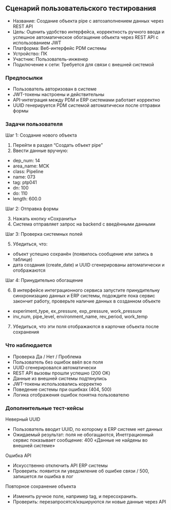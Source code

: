 ## Сценарий пользовательского тестирования

- Название: Создание объекта pipe с автозаполнением данных через REST API
- Цель: Оценить удобство интерфейса, корректность ручного ввода и успешное автоматическое обогащение объекта через REST API с использованием JWT
- Платформа: Веб-интерфейс PDM системы
- Устройство: ПК
- Участник: Пользователь-инженер
- Подключение к сети: Требуется для связи с внешней системой

### Предпосылки

- Пользователь авторизован в системе
- JWT-токены настроены и действительны
- API-интеграция между PDM и ERP системами работает корректно
- UUID генерируется PDM системой автоматически после отправки формы

### Задачи пользователя

Шаг 1: Создание нового объекта

 1. Перейти в раздел “Создать объект pipe”
 2. Ввести данные вручную:
 - dep_num: 14
 - area_name: MCK
 - class: Pipeline
 - name: 073
 - tag: ptp041
 - dn: 100
 - do: 110
 - length: 600.0

Шаг 2: Отправка формы

 3. Нажать кнопку «Сохранить»
 4. Система отправляет запрос на backend с введёнными данными

Шаг 3: Проверка системных полей

 5. Убедиться, что:
 - объект успешно сохранён (появилось сообщение или запись в таблице)
 - дата создания (create_date) и UUID сгенерированы автоматически и отображаются

Шаг 4: Принудительно обогащение

 6. В интерфейсе интеграционного сервиса запустите принудительну синхронизацию данных и ERP системы, подождите пока сервис закончит работу, проверьте наличие данных в созданном объекте
 - experiment_type, ex_pressure, exp_pressure, work_pressure
 - inv_num, pipe_level, environment_name, rev_period, work_temp
 7. Убедиться, что эти поля отображаются в карточке объекта после сохранения

### Что наблюдается

- Проверка Да / Нет / Проблема
- Пользователь без ошибок ввёл все поля 
- UUID сгенерировался автоматически 
- REST API вызовы прошли успешно (200 OK)
- Данные из внешней системы подтянулись
- JWT-токены использовались корректно
- Поведение системы при ошибках (404, 500)
- Логика отображения ошибок понятна пользователю 

### Дополнительные тест-кейсы

Неверный UUID
- Пользователь вводит UUID, по которому в ERP системе нет данных
- Ожидаемый результат: поля не обогащаются, Инетграционный сервис показывает сообщение: 400 «Данные не найдены во внешней системе»

Ошибка API
- Искусственно отключить API ERP системы
- Проверить: появится ли уведомление об ошибке связи / 500, запишется ли ошибка в лог

Повторное сохранение объекта
- Изменить ручное поле, например tag, и пересохранить.
- Проверить: перезапросятся/кэшируются ли новые данные через API